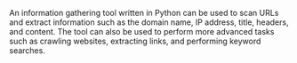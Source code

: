 An information gathering tool written in Python can be used to scan URLs and extract information such as the domain name, IP address, title, headers, and content. The tool can also be used to perform more advanced tasks such as crawling websites, extracting links, and performing keyword searches.